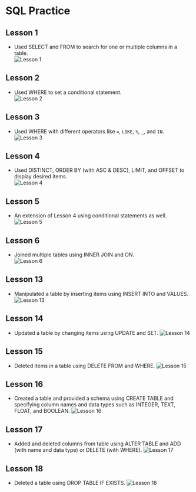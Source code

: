 # SQL Practice

## Lesson 1

* Used SELECT and FROM to search for one or multiple columns in a table.  
![Lesson 1](../images/SQL1.png)

## Lesson 2

* Used WHERE to set a conditional statement.  
![Lesson 2](../images/SQL2.png)

## Lesson 3

* Used WHERE with different operators like `=`, `LIKE`, `%`, `_`, and `IN`.  
![Lesson 3](../images/SQL3.png)

## Lesson 4

* Used DISTINCT, ORDER BY (with ASC & DESC), LIMIT, and OFFSET to display desired items.  
![Lesson 4](../images/SQL4.png)

## Lesson 5

* An extension of Lesson 4 using conditional statements as well.  
![Lesson 5](..//images/SQL5.png)

## Lesson 6

* Joined multiple tables using INNER JOIN and ON.  
![Lesson 6](..//images/SQL6.png)

## Lesson 13

* Manipulated a table by inserting items using INSERT INTO and VALUES.
![Lesson 13](../images/SQL13.png)

## Lesson 14

* Updated a table by changing items using UPDATE and SET.
![Lesson 14](../images/SQL14.png)

## Lesson 15

* Deleted items in a table using DELETE FROM and WHERE.
![Lesson 15](../images/SQL15.png)

## Lesson 16

* Created a table and provided a schema using CREATE TABLE and specifying column names and data types such as INTEGER, TEXT, FLOAT, and BOOLEAN.
![Lesson 16](../images/SQL16.png)

## Lesson 17

* Added and deleted columns from table using ALTER TABLE and ADD (with name and data type) or DELETE (with WHERE).
![Lesson 17](../images/SQL17.png)

## Lesson 18

* Deleted a table using DROP TABLE IF EXISTS.
![Lesson 18](../images/SQL18.png)
